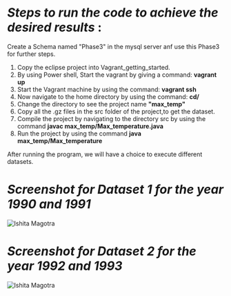 # *Steps to run the code to achieve the desired results* :

Create a Schema named "Phase3" in the mysql server anf use this Phase3 for further steps.

1. Copy the eclipse project into Vagrant_getting_started.
2. By using Power shell, Start the vagrant by giving a command: **vagrant up**
3. Start the Vagrant machine by using the command: **vagrant ssh** 
4. Now navigate to the home directory by using the command: **cd/**
5. Change the directory to see the project name **"max_temp"**
6. Copy all the .gz files in the src folder of the project,to get the dataset.
7. Compile the project by navigating to the directory src by using the command **javac max_temp/Max_temperature.java**
8. Run the project by using the command **java max_temp/Max_temperature**

After running the program, we will have a choice to execute different datasets.


# *Screenshot for Dataset 1 for the year 1990 and 1991*
![Ishita Magotra](https://github.com/illinoistech-itm/imagotra/blob/master/ITMD521/Week-04/images/dataset1.JPG)


# *Screenshot for Dataset 2 for the year 1992 and 1993*
![Ishita Magotra](https://github.com/illinoistech-itm/imagotra/blob/master/ITMD521/Week-04/images/dataset2.JPG)
